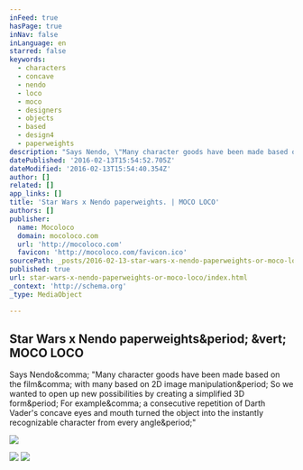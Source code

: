 ```yaml
---
inFeed: true
hasPage: true
inNav: false
inLanguage: en
starred: false
keywords:
  - characters
  - concave
  - nendo
  - loco
  - moco
  - designers
  - objects
  - based
  - design4
  - paperweights
description: "Says Nendo, \"Many character goods have been made based on the film, with many based on 2D image manipulation. So we wanted to open up new possibilities by creating a simplified 3D form. For example, a consecutive repetition of Darth Vader's concave eyes and mouth turned the object into the instantly recognizable character from every angle.\""
datePublished: '2016-02-13T15:54:52.705Z'
dateModified: '2016-02-13T15:54:40.354Z'
author: []
related: []
app_links: []
title: 'Star Wars x Nendo paperweights. | MOCO LOCO'
authors: []
publisher:
  name: Mocoloco
  domain: mocoloco.com
  url: 'http://mocoloco.com'
  favicon: 'http://mocoloco.com/favicon.ico'
sourcePath: _posts/2016-02-13-star-wars-x-nendo-paperweights-or-moco-loco.md
published: true
url: star-wars-x-nendo-paperweights-or-moco-loco/index.html
_context: 'http://schema.org'
_type: MediaObject

---
```

<article style=""><h1>Star Wars x Nendo paperweights&amp;period; &amp;vert; MOCO LOCO</h1><p>Says Nendo&amp;comma; "Many character goods have been made based on the film&amp;comma; with many based on 2D image manipulation&amp;period; So we wanted to open up new possibilities by creating a simplified 3D form&amp;period; For example&amp;comma; a consecutive repetition of Darth Vader's concave eyes and mouth turned the object into the instantly recognizable character from every angle&amp;period;"</p><img src="http://mocoloco.com/wp-content/uploads/2016/02/star_wars_x_nendo_paperweights_05.jpg" /></article>

![](https://the-grid-user-content.s3-us-west-2.amazonaws.com/13e5e655-d46e-4cf4-ad78-d47118fbc4d7.jpg)
![](https://the-grid-user-content.s3-us-west-2.amazonaws.com/41ab2e24-4beb-490d-ad03-e8681bf05fce.jpg)